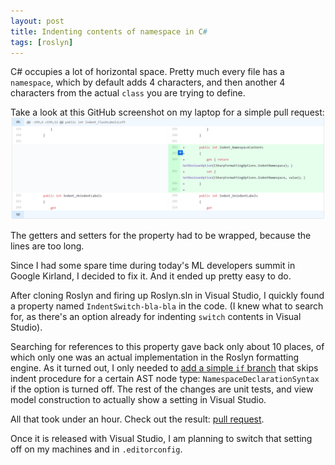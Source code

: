 ```yaml
---
layout: post
title: Indenting contents of namespace in C#
tags: [roslyn]
---
```


C# occupies a lot of horizontal space. Pretty much every file
has a `namespace`, which by default adds 4 characters, and
then another 4 characters from the actual `class` you are
trying to define.


Take a look at this GitHub screenshot on my laptop for
a simple pull request:
[![C# diff wrapping on GitHub](/images/NamespaceIndentation.png)](https://github.com/dotnet/roslyn/pull/38755/files#diff-4acadf01a310c77a34de6ba7c5073347)

The getters and setters for the property had to be wrapped,
because the lines are too long.

Since I had some spare time during today's ML developers
summit in Google Kirland, I decided to fix it. And it ended up
pretty easy to do.

After cloning Roslyn and firing up
Roslyn.sln in Visual Studio, I quickly found a property named
`IndentSwitch-bla-bla` in the code. (I knew what to search
for, as there's an option already for indenting `switch`
contents in Visual Studio).

Searching for references to this property gave back only
about 10 places, of which only one was an actual
implementation in the Roslyn formatting engine. As it
turned out, I only needed to [add a simple `if` branch](https://github.com/dotnet/roslyn/pull/38755/files#diff-b12f01a1a15f45c02b23b989600b7cb7
)
that skips indent procedure for a certain AST node type:
`NamespaceDeclarationSyntax` if the option is turned off.
The rest of the changes are unit tests, and view model 
construction to actually show a setting in Visual Studio.

All that took under an hour. Check out the result: [pull request](https://github.com/dotnet/roslyn/pull/38755).

Once it is released with Visual Studio, I am planning to
switch that setting off on my machines and in `.editorconfig`.